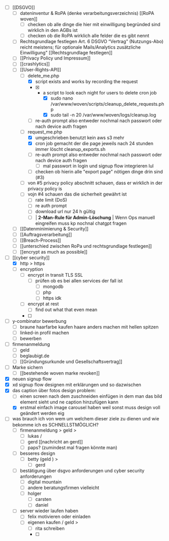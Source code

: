 - [ ] [[DSGVO]]
	- [ ] dateninventur & RoPA (denke verarbeitungsverzeichnis) [[RoPA woven]]
		- [ ] checken ob alle dinge die hier mit einwilligung begründed sind wirklich in den AGBs ist 
		- [ ] checken ob die RoPA wirklich alle felder die es gibt nennt
	- [ ] Rechtsgrundlage festlegen Art. 6 DSGVO “Vertrag” (Nutzungs-Abo) reicht meistens; für optionale Mails/Analytics zusätzliche Einwilligung" [[Rechtsgrundlage festlegen]]
	- [ ] [[Privacy Policy und Impressum]]
	- [ ] [[crashlytics]]
	- [ ] [[User-Rights-API]] 
		- [ ] delete_me.php
			- [x] script exists and works by recording the request
			- [x] + a script to look each night for users to delete cron job
				- [x] sudo nano /var/www/woven/scripts/cleanup_delete_requests.php
				- [x] sudo tail -n 20 /var/www/woven/logs/cleanup.log
			- [ ] re-auth prompt also entweder nochmal nach passwort oder nach device auth fragen
		- [ ] request_me.php
			- [x] umgeschrieben benutzt kein aws s3 mehr
			- [x] cron job gemacht der die page jeweils nach 24 stunden immer löscht cleanup_exports.sh
			- [ ] re-auth prompt also entweder nochmal nach passwort oder nach device auth fragen
				- [ ] mal passwort in login und signup flow integrieren lul
			- [ ] checken ob hierin alle "export page" nötigen dinge drin sind (#3)
		- [ ] von #5 privacy policy abschnitt schauen, dass er wirklich in der privacy policy is
		- [ ] vojn #4 schauen das die sicherheit gewährt ist
			- [ ] rate limit (DoS)
			- [ ] re auth prompt
			- [ ] download url nur 24 h gültig
			- [ ] | **2-Man-Rule für Admin-Löschung**       | Wenn Ops manuell eingreifen muss    kp nochnal chatgpt fragen 
	- [ ] [[Datenminimierung & Security]]
	- [ ] [[Auftragsverarbeitung]]
	- [ ] [[Breach-Process]]
	- [ ] [[unterschied zwischen RoPa und rechtsgrundlage festlegen]]
	- [ ] [[encrypt as much as possible]]
- [ ] [[cyber security]]
	- [x] http > https
	- [ ] encryption
		- [ ] encrypt in transit TLS SSL
			- [ ] prüfen ob es bei allen services der fall ist
				- [ ] mongodb
				- [ ] php
				- [ ] https idk
		- [ ] encrypt at rest
			- [ ] find out what that even mean
		- [ ] 
- [ ] y-combinator bewerbung
	- [ ] braune haarfarbe kaufen haare anders machen mit hellen spitzen 
	- [ ] linked-in profil machen
	- [ ] bewerben
- [ ] firmenanmeldung
	- [ ] geld
	- [ ] beglaubigt.de
	- [ ] [[Gründungsurkunde und Gesellschaftsvertrag]]
- [ ] Marke sichern
	- [ ] [[bestehende woven marke revoken]]

- [x] neuen signup flow
- [x] xd signup flow designen mit erklärungen und so dazwischen
- [x] das caption über fotos design problem:
	- [ ] einen screen nach dem zuschneiden einfügen in dem man das bild element sieht und ne caption hinzufügen kann
	- [x] erstmal einfach image carousel haben weil sonst muss design voll geändert werden eig

- [ ] was brauch ich von wem um welchem dieser ziele zu dienen und wie bekomme ich es SCHNELLSTMÖGLICH?
	- [ ] firmenanmeldung > geld > 
		- [ ] lukas /
		- [ ] gerd [[nachricht an gerd]]
		- [ ] paps? (zumindest mal fragen könnte man)
	- [ ] besseres design
		- [ ] betty (geld ) >
			- [ ] gerd
	- [ ] bestätigung über dsgvo anforderungen und cyber security anforderungen
		- [ ] digital mountain
		- [ ] andere beratungsfirmen vielleicht
		- [ ] holger
			- [ ] carsten
			- [ ] daniel
	- [ ] server wieder laufen haben
		- [ ]  felix motivieren oder einladen
		- [ ] eigenen kaufen / geld >
			- [ ] rita schreiben
			- [ ] 